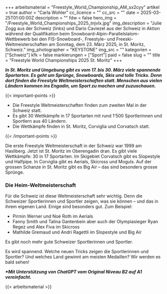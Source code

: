 +++
arbeitsmaterial = "Freestyle_World_Championship_AM_sx2cyy"
artikel = true
author = "Carla Wohler"
cc_licence = ""
cc_src = ""
date = 2025-03-25T01:00:00Z
description = ""
fdw = false
hero_img = "/Freestyle_World_Championships_2025_tnjvlx.jpg"
img_description = "Julie Zogg aus der Schweiz (links) und Dario Caviezel aus der Schweiz in Aktion während der Qualifikation beim Snowboard-Alpin-Parallelslalom-Wettbewerb bei den FIS-Snowboard-, Freestyle- und Freeski-Weltmeisterschaften am Sonntag, dem 23. März 2025, in St. Moritz, Schweiz."
img_photographer = "KEYSTONE"
img_src = ""
kategorien = ["Schweiz"]
kfk = false
markierungen = ["Sport"]
paid = false
slug = ""
title = "Freestyle World Championships 2025 St. Moritz"
+++

**_In St. Moritz und Umgebung gibt es vom 17. bis 30. März viele spannende Sportarten. Es geht um Sprünge, Snowboards, Skis und tolle Tricks. Denn dort finden die Freestyle Weltmeisterschaften statt. Menschen aus vielen Ländern kommen ins Engadin, um Sport zu machen und zuzuschauen._**

{{< important-points >}}

<ul>

<li>Die Freestyle Weltmeisterschaften finden zum zweiten Mal in der Schweiz statt.</li>

<li>Es gibt 30 Wettkämpfe in 17 Sportarten mit rund 1’500 Sportlerinnen und Sportlern aus 40 Ländern.</li>

<li>Die Wettkämpfe finden in St. Moritz, Corviglia und Corvatsch statt.</li>

</ul>

{{< /important-points >}}

Die erste Freestyle Weltmeisterschaft in der Schweiz war 1999 am Hasliberg. Jetzt ist St. Moritz im Oberengadin dran. Es gibt viele Wettkämpfe: 30 in 17 Sportarten. Im Skigebiet Corvatsch gibt es Slopestyle und Halfpipe. In Corviglia gibt es Aerials, Skicross und Moguls. Auf der grossen Schanze in St. Moritz gibt es Big Air – das sind besonders grosse Sprünge.
 
### Die Heim-Weltmeisterschaft

Für die Schweiz ist diese Weltmeisterschaft sehr wichtig. Denn die Schweizer Sportlerinnen und Sportler zeigen, was sie können – und das in ihrem eigenen Land. Einige sind besonders gut. Zum Beispiel:

-	Pirmin Werner und Noé Roth im Aerials
-	Fanny Smith und Talina Gantenbein aber auch der Olympiasieger Ryan Regez und Alex Fiva im Skicross
-	Mathilde Gremaud und Andri Ragettli im Slopestyle und Big Air

Es gibt noch mehr gute Schweizer Sportlerinnen und Sportler.

Es wird spannend. Welche neuen Tricks zeigen die Sportlerinnen und Sportler? Und welches Land gewinnt am meisten Medaillen? Wir werden es bald sehen!

**_\*Mit Unterstützung von ChatGPT vom Original Niveau B2 auf A1 vereinfacht._**

{{< arbeitsmaterial >}}